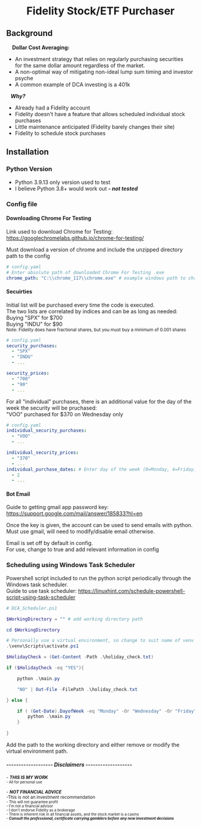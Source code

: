 <h1 align="center"> Fidelity Stock/ETF Purchaser </h1>

## Background
&nbsp; &nbsp; __Dollar Cost Averaging:__

- An investment strategy that relies on regularly purchasing securities <br>
for the same dollar amount regardless of the market. <br>
- A non-optimal way of mitigating non-ideal lump sum timing and investor psyche <br>
-  A common example of DCA investing is a 401k<br>

&nbsp;&nbsp; __*Why?*__

- Already had a Fidelity account
- Fidelity doesn't have a feature that allows scheduled individual stock purchases
- Little maintenance anticipated (Fidelity barely changes their site)
- Fidelity to schedule stock purchases



## Installation

### Python Version
- Python 3.9.13 only version used to test
- I believe Python 3.8+ would work out __*- not tested*__


### Config file

#### Downloading Chrome For Testing
Link used to download Chrome for Testing:
https://googlechromelabs.github.io/chrome-for-testing/  

Must download a version of chrome and include the unzipped directory path to the config
```yaml
# config.yaml
# Enter absolute path of downloaded Chrome For Testing .exe
chrome_path: "C:\\chrome_117\\chrome.exe" # example windows path to chrome.exe
```

#### Secuirties
Initial list will be purchased every time the code is executed.   
The two lists are correlated by indices and can be as long as needed:  
Buying "SPX" for $700  
Buying "INDU" for $90  
<sub>Note: Fidelity does have fractional shares, but you must buy a minimum of 0.001 shares</sub>
``` yaml
# config.yaml
security_purchases:
  - "SPX"
  - "INDU"
  - ...

security_prices:
  - "700"
  - "90"
  - ...
```
For all "individual" purchases, there is an additional value for the day of the week the security will be pruchased:  
"VOO" purchased for $370 on Wednesday only
``` yaml
# config.yaml
individual_security_purchases:
  - "VOO"
  - ...

individual_security_prices:
  - "370"
  - ...
individual_purchase_dates: # Enter day of the week (0=Monday, 4=Friday)
  - 2
  - ...
```
#### Bot Email

Guide to getting gmail app password key:  
https://support.google.com/mail/answer/185833?hl=en  

Once the key is given, the account can be used to send emails with python.  
Must use gmail, will need to modify/disable email otherwise.  

Email is set off by default in config.  
For use, change to true and add relevant information in config


### Scheduling using Windows Task Scheduler
Powershell script included to run the python script periodically through the Windows task scheduler.  
Guide to use task scheduler: https://linuxhint.com/schedule-powershell-script-using-task-scheduler   

```powershell
# DCA_Scheduler.ps1

$WorkingDirectory = "" # add working directory path

cd $WorkingDirectory

# Personally use a virtual environment, so change to suit name of venv folder
.\venv\Scripts\activate.ps1

$HolidayCheck = (Get-Content -Path .\holiday_check.txt)

if ($HolidayCheck -eq "YES"){

    python .\main.py

    "NO" | Out-File -FilePath .\holiday_check.txt

} else {

    if ( (Get-Date).DayofWeek -eq "Monday" -Or "Wednesday" -Or "Friday" ){
        python .\main.py
    }
    
}
```
Add the path to the working directory and either remove or modify the virtual environment path.

#### ------------------- *Disclaimers* -------------------

<sub>- __*THIS IS MY WORK*__<br>
<sub>- All for personal use</sub>

<sub>- __*NOT FINANCIAL ADVICE*__ <br>
-This is not an investment recommendation  <br>
<sub>- This will not guarantee profit  </sub><br>
<sub>- I'm not a financial advisor  </sub><br>
<sub>- I don't endorse Fidelity as a brokerage </sub> <br>
<sub>- There is inherent risk in all financial assets, and the stock market is a casino </sub><br>
<sub>- __*Consult the professional, certificate carrying gamblers before any new investment decisions*__ </sub></sub><br> 
